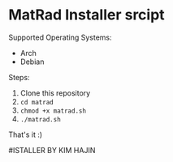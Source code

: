# MatRad Installer srcipt


Supported Operating Systems:
- Arch
- Debian

Steps:

1. Clone this repository
2. `cd matrad`
3. `chmod +x matrad.sh` 
4. `./matrad.sh`

That's it :)

#ISTALLER BY KIM HAJIN

